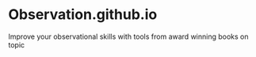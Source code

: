 # Observation.github.io
Improve your observational skills with tools from award winning books on topic
